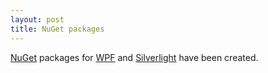 ```yaml
---
layout: post
title: NuGet packages
---
```


[NuGet][nuget] packages for [WPF][wpf] and [Silverlight][sl] have been created.

[nuget]: https://www.nuget.org/
[wpf]: https://www.nuget.org/packages/OxyPlot.Wpf/
[sl]: https://www.nuget.org/packages/OxyPlot.Silverlight/
